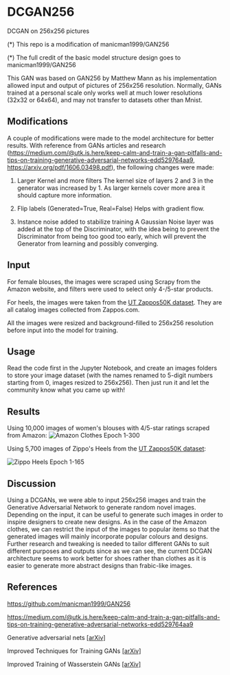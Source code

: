 # DCGAN256
DCGAN on 256x256 pictures 

(*) This repo is a modification of manicman1999/GAN256

(*) The full credit of the basic model structure design goes to manicman1999/GAN256

This GAN was based on GAN256 by Matthew Mann as his implementation allowed input and output of pictures of 256x256 resolution. Normally, GANs trained at a personal scale only works well at much lower resolutions (32x32 or 64x64), and may not transfer to datasets other than Mnist. 

## Modifications

A couple of modifications were made to the model architecture for better results. With reference from GANs articles and research (https://medium.com/@utk.is.here/keep-calm-and-train-a-gan-pitfalls-and-tips-on-training-generative-adversarial-networks-edd529764aa9, https://arxiv.org/pdf/1606.03498.pdf), the following changes were made:

1. Larger Kernel and more filters
The kernel size of layers 2 and 3 in the generator was increased by 1. As larger kernels cover more area it should capture more information. 

2. Flip labels (Generated=True, Real=False)
Helps with gradient flow.

3. Instance noise added to stabilize training
A Gaussian Noise layer was added at the top of the Discriminator, with the idea being to prevent the Discriminator from being too good too early, which will prevent the Generator from learning and possibly converging. 

## Input

For female blouses, the images were scraped using Scrapy from the Amazon website, and filters were used to select only 4-/5-star products. 

For heels, the images were taken from the [UT Zappos50K dataset](http://vision.cs.utexas.edu/projects/finegrained/utzap50k/). They are all catalog images collected from Zappos.com.

All the images were resized and background-filled to 256x256 resolution before input into the model for training.

## Usage
Read the code first in the Jupyter Notebook, and create an images folders to store your image dataset (with the names renamed to 5-digit numbers starting from 0, images resized to 256x256). Then just run it and let the community know what you came up with!

## Results
Using 10,000 images of women's blouses with 4/5-star ratings scraped from Amazon:
![Amazon Clothes Epoch 1-300](https://github.com/t0nberryking/DCGAN256/blob/master/Example%20Results/Amazon%20Clothes%20GANs%20epoch%201-300.gif)

Using 5,700 images of Zippo's Heels from the [UT Zappos50K dataset](http://vision.cs.utexas.edu/projects/finegrained/utzap50k/):

![Zippo Heels Epoch 1-165](https://github.com/t0nberryking/DCGAN256/blob/master/Example%20Results/Zippo%20Heels%20GANs%20epoch%201-165.gif)

## Discussion
Using a DCGANs, we were able to input 256x256 images and train the Generative Adversarial Network to generate random novel images. Depending on the input, it can be useful to generate such images in order to inspire designers to create new designs. As in the case of the Amazon clothes, we can restrict the input of the images to popular items so that the generated images will mainly incorporate popular colours and designs. Further research and tweaking is needed to tailor different GANs to suit different purposes and outputs since as we can see, the current DCGAN architecture seems to work better for shoes rather than clothes as it is easier to generate more abstract designs than frabic-like images. 

## References
https://github.com/manicman1999/GAN256

https://medium.com/@utk.is.here/keep-calm-and-train-a-gan-pitfalls-and-tips-on-training-generative-adversarial-networks-edd529764aa9

Generative adversarial nets [[arXiv]](https://arxiv.org/abs/1406.2661)

Improved Techniques for Training GANs [[arXiv]](https://arxiv.org/abs/1606.03498)

Improved Training of Wasserstein GANs [[arXiv]](https://arxiv.org/abs/1704.00028)


